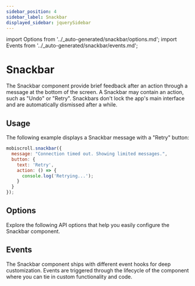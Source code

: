 ```yaml
---
sidebar_position: 4
sidebar_label: Snackbar
displayed_sidebar: jquerySidebar
---
```


import Options from '../\_auto-generated/snackbar/options.md';
import Events from '../\_auto-generated/snackbar/events.md';

# Snackbar

The Snackbar component provide brief feedback after an action through a message at the bottom of the screen.
A Snackbar may contain an action, such as "Undo" or "Retry".
Snackbars don't lock the app's main interface and are automatically dismissed after a while.

## Usage

The following example displays a Snackbar message with a "Retry" button:

```js
mobiscroll.snackbar({
  message: "Connection timed out. Showing limited messages.",
  button: {
    text: 'Retry',
    action: () => {
      console.log('Retrying...');
    }
  }
});
```

<div className="option-list">

## Options
Explore the following API options that help you easily configure the Snackbar component.

<Options />

## Events
The Snackbar component ships with different event hooks for deep customization. Events are triggered through the lifecycle of the component where you can tie in custom functionality and code.

<Events />

</div>
